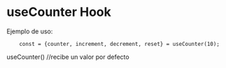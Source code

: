 # useCounter Hook

Ejemplo de uso:

```
    const = {counter, increment, decrement, reset} = useCounter(10);
```
useCounter() //recibe un valor por defecto